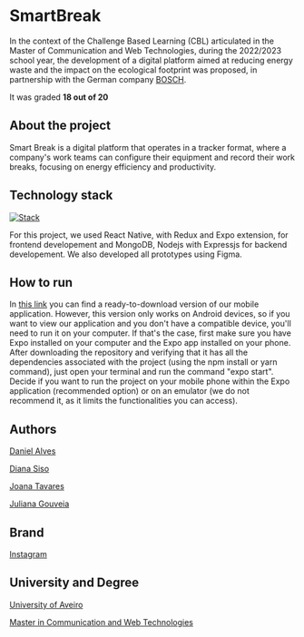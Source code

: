 # SmartBreak
In the context of the Challenge Based Learning (CBL) articulated in the Master of Communication and Web Technologies, during the 2022/2023 school year, the development of a digital platform aimed at reducing energy waste and the impact on the ecological footprint was proposed, in partnership with the German company [BOSCH](https://www.bosch.pt/a-nossa-empresa/bosch-em-portugal/aveiro/).

It was graded **18 out of 20**

## About the project

Smart Break is a digital platform that operates in a tracker format, where a company's work teams can configure their equipment and record their work breaks, focusing on energy efficiency and productivity.

## Technology stack

[![Stack](https://skills.thijs.gg/icons?i=react,redux,mongo,nodejs,expressjs,figma)](https://skills.thijs.gg)

For this project, we used React Native, with Redux and Expo extension, for frontend developement and MongoDB, Nodejs with Expressjs for backend developement. We also developed all prototypes using Figma.


## How to run
In [this link](https://drive.google.com/file/d/1VPGCKRJEZ6hOJLH5WnHgc6wCk3eYz8pI/view) you can find a ready-to-download version of our mobile application. However, this version only works on Android devices, so if you want to view our application and you don't have a compatible device, you'll need to run it on your computer.
If that's the case, first make sure you have Expo installed on your computer and the Expo app installed on your phone. After downloading the repository and verifying that it has all the dependencies associated with the project (using the npm install or yarn command), just open your terminal and run the command "expo start".
Decide if you want to run the project on your mobile phone within the Expo application (recommended option) or on an emulator (we do not recommend it, as it limits the functionalities you can access).

## Authors

[Daniel Alves](https://github.com/coolalves)

[Diana Siso](https://github.com/DianaSiso)

[Joana Tavares](https://github.com/joanalt)

[Juliana Gouveia](https://github.com/beelze-b0ss)

## Brand

[Instagram](https://www.instagram.com/smartbreak.ua/)

## University and Degree

[University of Aveiro](https://www.ua.pt/en/)

[Master in Communication and Web Technologies](https://www.ua.pt/en/curso/508)

